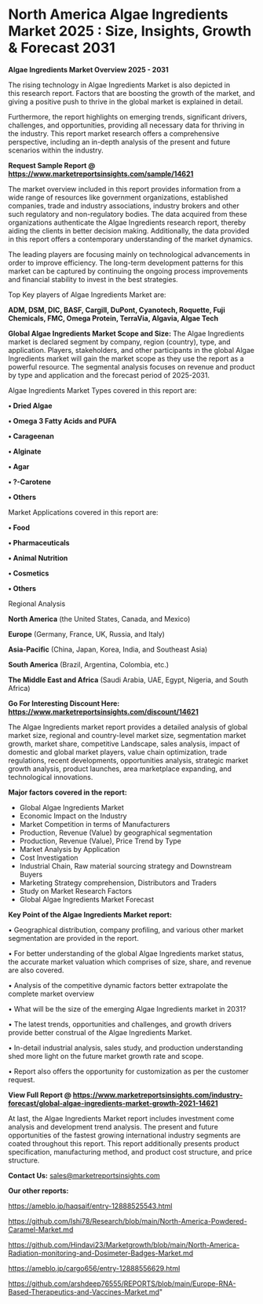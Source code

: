 # North America Algae Ingredients Market 2025 : Size, Insights, Growth & Forecast 2031

<Strong> Algae Ingredients Market Overview 2025 - 2031</strong>

The rising technology in Algae Ingredients Market is also depicted in this research report. Factors that are boosting the growth of the market, and giving a positive push to thrive in the global market is explained in detail.

Furthermore, the report highlights on emerging trends, significant drivers, challenges, and opportunities, providing all necessary data for thriving in the industry. This report market research offers a comprehensive perspective, including an in-depth analysis of the present and future scenarios within the industry.

<strong>Request Sample Report @ <a href=https://www.marketreportsinsights.com/sample/14621>https://www.marketreportsinsights.com/sample/14621</a></strong>

The market overview included in this report provides information from a wide range of resources like government organizations, established companies, trade and industry associations, industry brokers and other such regulatory and non-regulatory bodies. The data acquired from these organizations authenticate the Algae Ingredients research report, thereby aiding the clients in better decision making. Additionally, the data provided in this report offers a contemporary understanding of the market dynamics.

The leading players are focusing mainly on technological advancements in order to improve efficiency. The long-term development patterns for this market can be captured by continuing the ongoing process improvements and financial stability to invest in the best strategies.

Top Key players of Algae Ingredients Market are:

<strong>ADM, DSM, DIC, BASF, Cargill, DuPont, Cyanotech, Roquette, Fuji Chemicals, FMC, Omega Protein, TerraVia, Algavia, Algae Tech</strong>

<strong><b>Global Algae Ingredients Market Scope and Size:</b></strong>
The Algae Ingredients market is declared segment by company, region (country), type, and application. Players, stakeholders, and other participants in the global Algae Ingredients market will gain the market scope as they use the report as a powerful resource. The segmental analysis focuses on revenue and product by type and application and the forecast period of 2025-2031.

Algae Ingredients Market Types covered in this report are:

<strong>• Dried Algae

• Omega 3 Fatty Acids and PUFA

• Carageenan

• Alginate

• Agar

• ?-Carotene

• Others</strong>

Market Applications covered in this report are:

<strong>• Food

• Pharmaceuticals

• Animal Nutrition

• Cosmetics

• Others</strong> 

Regional Analysis

<strong>North America</strong> (the United States, Canada, and Mexico)

<strong>Europe</strong> (Germany, France, UK, Russia, and Italy)

<strong>Asia-Pacific</strong> (China, Japan, Korea, India, and Southeast Asia)

<strong>South America</strong> (Brazil, Argentina, Colombia, etc.)

<strong>The Middle East and Africa</strong> (Saudi Arabia, UAE, Egypt, Nigeria, and South Africa)

<strong>Go For Interesting Discount Here: <a href=https://www.marketreportsinsights.com/discount/14621>https://www.marketreportsinsights.com/discount/14621</a></strong>

The Algae Ingredients market report provides a detailed analysis of global market size, regional and country-level market size, segmentation market growth, market share, competitive Landscape, sales analysis, impact of domestic and global market players, value chain optimization, trade regulations, recent developments, opportunities analysis, strategic market growth analysis, product launches, area marketplace expanding, and technological innovations.

<strong><b>Major factors covered in the report:</b></strong>
<ul>
  <li>Global Algae Ingredients Market </li>
  <li>Economic Impact on the Industry</li>
  <li>Market Competition in terms of Manufacturers</li>
  <li>Production, Revenue (Value) by geographical segmentation</li>
  <li>Production, Revenue (Value), Price Trend by Type</li>
  <li>Market Analysis by Application</li>
  <li>Cost Investigation</li>
  <li>Industrial Chain, Raw material sourcing strategy and Downstream Buyers</li>
  <li>Marketing Strategy comprehension, Distributors and Traders</li>
  <li>Study on Market Research Factors</li>
  <li>Global Algae Ingredients Market Forecast</li>
</ul>

<strong><b>Key Point of the Algae Ingredients Market report:</b></strong>

• Geographical distribution, company profiling, and various other market segmentation are provided in the report.

• For better understanding of the global Algae Ingredients market status, the accurate market valuation which comprises of size, share, and revenue are also covered.

• Analysis of the competitive dynamic factors better extrapolate the complete market overview

• What will be the size of the emerging Algae Ingredients market in 2031?

• The latest trends, opportunities and challenges, and growth drivers provide better construal of the Algae Ingredients Market.

• In-detail industrial analysis, sales study, and production understanding shed more light on the future market growth rate and scope.

• Report also offers the opportunity for customization as per the customer request.

<strong><b>View Full Report @ <a href=https://www.marketreportsinsights.com/industry-forecast/global-algae-ingredients-market-growth-2021-14621>https://www.marketreportsinsights.com/industry-forecast/global-algae-ingredients-market-growth-2021-14621</a></b></strong>


At last, the Algae Ingredients Market report includes investment come analysis and development trend analysis. The present and future opportunities of the fastest growing international industry segments are coated throughout this report. This report additionally presents product specification, manufacturing method, and product cost structure, and price structure.

<strong>Contact Us:</strong>
sales@marketreportsinsights.com

<strong>Our other reports:</strong>

<a href=https://ameblo.jp/haqsaif/entry-12888525543.html>https://ameblo.jp/haqsaif/entry-12888525543.html</a>

<a href=https://github.com/Ishi78/Research/blob/main/North-America-Powdered-Caramel-Market.md>https://github.com/Ishi78/Research/blob/main/North-America-Powdered-Caramel-Market.md</a>

<a href=https://github.com/Hindavi23/Marketgrowth/blob/main/North-America-Radiation-monitoring-and-Dosimeter-Badges-Market.md>https://github.com/Hindavi23/Marketgrowth/blob/main/North-America-Radiation-monitoring-and-Dosimeter-Badges-Market.md</a>

<a href=https://ameblo.jp/cargo656/entry-12888556629.html>https://ameblo.jp/cargo656/entry-12888556629.html</a>

<a href=https://github.com/arshdeep76555/REPORTS/blob/main/Europe-RNA-Based-Therapeutics-and-Vaccines-Market.md>https://github.com/arshdeep76555/REPORTS/blob/main/Europe-RNA-Based-Therapeutics-and-Vaccines-Market.md</a>"
